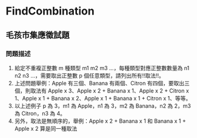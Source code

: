 # FindCombination
## 毛孩市集應徵試題

### 問題描述
1. 給定不重複正整數 m 種類型 m1 m2 m3 ...，每種類型對應正整數數量為 n1 n2 n3 ...，需要取出正整數 p 個任意類型，請列出所有!!取法!!。
2. 上述問題舉例：Apple 有三個、Banana 有兩個、Citron 有四個，要取出三個，則取法有 Apple x 3、Apple x 2 + Banana x 1、Apple x 2 + Citron x 1、Apple x 1 + Banana x 2、Apple x 1 + Banana x 1 + Citron x 1、等等。
3. 以上述例子 p 為 3，m1 為 Apple，n1 為 3，m2 為 Banana，n2 為 2，m3 為 Citron，n3 為 4。
4. 另外，取法是無順序的，舉例：Apple x 2 + Banana x 1 和 Banana x 1 + Apple x 2 算是同一種取法

